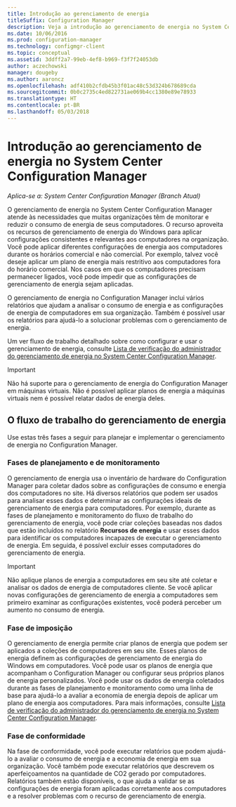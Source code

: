 ```yaml
---
title: Introdução ao gerenciamento de energia
titleSuffix: Configuration Manager
description: Veja a introdução ao gerenciamento de energia no System Center Configuration Manager.
ms.date: 10/06/2016
ms.prod: configuration-manager
ms.technology: configmgr-client
ms.topic: conceptual
ms.assetid: 3ddff2a7-99eb-4ef8-b969-f3f7f24053db
author: aczechowski
manager: dougeby
ms.author: aaroncz
ms.openlocfilehash: adf410b2cfdb45b3f01ac48c53d324b678689cda
ms.sourcegitcommit: 0b0c2735c4ed822731ae069b4cc1380e89e78933
ms.translationtype: HT
ms.contentlocale: pt-BR
ms.lasthandoff: 05/03/2018
---
```

# <a name="introduction-to-power-management-in-system-center-configuration-manager"></a>Introdução ao gerenciamento de energia no System Center Configuration Manager

*Aplica-se a: System Center Configuration Manager (Branch Atual)*

O gerenciamento de energia no System Center Configuration Manager atende às necessidades que muitas organizações têm de monitorar e reduzir o consumo de energia de seus computadores. O recurso aproveita os recursos de gerenciamento de energia do Windows para aplicar configurações consistentes e relevantes aos computadores na organização. Você pode aplicar diferentes configurações de energia aos computadores durante os horários comercial e não comercial. Por exemplo, talvez você deseje aplicar um plano de energia mais restritivo aos computadores fora do horário comercial. Nos casos em que os computadores precisam permanecer ligados, você pode impedir que as configurações de gerenciamento de energia sejam aplicadas.  

 O gerenciamento de energia no Configuration Manager inclui vários relatórios que ajudam a analisar o consumo de energia e as configurações de energia de computadores em sua organização. Também é possível usar os relatórios para ajudá-lo a solucionar problemas com o gerenciamento de energia.  

 Um ver fluxo de trabalho detalhado sobre como configurar e usar o gerenciamento de energia, consulte [Lista de verificação do administrador do gerenciamento de energia no System Center Configuration Manager](../../../../core/clients/manage/power/administrator-checklist-for-power-management.md).  

> [!IMPORTANT]  
>  Não há suporte para o gerenciamento de energia do Configuration Manager em máquinas virtuais. Não é possível aplicar planos de energia a máquinas virtuais nem é possível relatar dados de energia deles.  

## <a name="the-power-management-workflow"></a>O fluxo de trabalho do gerenciamento de energia  
 Use estas três fases a seguir para planejar e implementar o gerenciamento de energia no Configuration Manager.  

### <a name="monitoring-and-planning-phase"></a>Fases de planejamento e de monitoramento  
 O gerenciamento de energia usa o inventário de hardware do Configuration Manager para coletar dados sobre as configurações de consumo e energia dos computadores no site. Há diversos relatórios que podem ser usados para analisar esses dados e determinar as configurações ideais de gerenciamento de energia para computadores. Por exemplo, durante as fases de planejamento e monitoramento do fluxo de trabalho do gerenciamento de energia, você pode criar coleções baseadas nos dados que estão incluídos no relatório **Recursos de energia** e usar esses dados para identificar os computadores incapazes de executar o gerenciamento de energia. Em seguida, é possível excluir esses computadores do gerenciamento de energia.  

> [!IMPORTANT]  
>  Não aplique planos de energia a computadores em seu site até coletar e analisar os dados de energia de computadores cliente. Se você aplicar novas configurações de gerenciamento de energia a computadores sem primeiro examinar as configurações existentes, você poderá perceber um aumento no consumo de energia.  

### <a name="enforcement-phase"></a>Fase de imposição  
 O gerenciamento de energia permite criar planos de energia que podem ser aplicados a coleções de computadores em seu site. Esses planos de energia definem as configurações de gerenciamento de energia do Windows em computadores. Você pode usar os planos de energia que acompanham o Configuration Manager ou configurar seus próprios planos de energia personalizados. Você pode usar os dados de energia coletados durante as fases de planejamento e monitoramento como uma linha de base para ajudá-lo a avaliar a economia de energia depois de aplicar um plano de energia aos computadores. Para mais informações, consulte [Lista de verificação do administrador do gerenciamento de energia no System Center Configuration Manager](../../../../core/clients/manage/power/administrator-checklist-for-power-management.md).  

### <a name="compliance-phase"></a>Fase de conformidade  
 Na fase de conformidade, você pode executar relatórios que podem ajudá-lo a avaliar o consumo de energia e a economia de energia em sua organização. Você também pode executar relatórios que descrevem os aperfeiçoamentos na quantidade de CO2 gerado por computadores. Relatórios também estão disponíveis, o que ajuda a validar se as configurações de energia foram aplicadas corretamente aos computadores e a resolver problemas com o recurso de gerenciamento de energia.  
